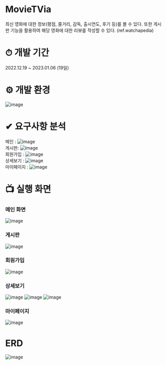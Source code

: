 # MovieTVia
최신 영화에 대한 정보(평점, 줄거리, 감독, 출시연도, 후기 등)를 볼 수 있다.    또한 게시판 기능을 활용하여 해당 영화에 대한 리뷰를 작성할 수 있다. 
(ref.watchapedia)
# ⏱ 개발 기간
2022.12.19 ~ 2023.01.06 (19일)

# ⚙ 개발 환경 
![image](https://github.com/helmijin/MovieTVia/assets/113495471/98f1e604-09f9-48f7-8308-83c19c540b44)

# ✔ 요구사항 분석
  메인 : ![image](https://github.com/helmijin/MovieTVia/assets/113495471/b2dbd720-ba05-4ef6-8f09-b372858ce571)    
  게시판: ![image](https://github.com/helmijin/MovieTVia/assets/113495471/8c2e529b-df4f-4f5c-9b45-63493bf8c2af)  
  회원가입 : ![image](https://github.com/helmijin/MovieTVia/assets/113495471/dbaab8ee-f42d-4d37-858b-9414e31b4617)  
  상세보기 : ![image](https://github.com/helmijin/MovieTVia/assets/113495471/abd74a46-f136-4ed0-a069-e806ef0c4791)  
  마이페이지 : ![image](https://github.com/helmijin/MovieTVia/assets/113495471/069ec711-b40a-4ef4-aac8-aa651d0929af)


# 📺 실행 화면
### 메인 화면
![image](https://github.com/helmijin/MovieTVia/assets/113495471/e1c3dc1c-c084-4e91-bf0a-1490d2b1781c)
  
### 게시판
![image](https://github.com/helmijin/MovieTVia/assets/113495471/1f9a0a9b-8685-449e-8627-161a972e0258)  

### 회원가입
![image](https://github.com/helmijin/MovieTVia/assets/113495471/f92e94d6-810c-4e49-bf2a-e0c5d81ec8fc)

### 상세보기
![image](https://github.com/helmijin/MovieTVia/assets/113495471/00165702-a018-40a5-ac1a-a7cb1c1dff1e)
![image](https://github.com/helmijin/MovieTVia/assets/113495471/ffdf51dd-1833-4ff9-bf3c-12e8c0477bc5)
![image](https://github.com/helmijin/MovieTVia/assets/113495471/b9792ecc-e0e3-4d94-8cbd-aef60fc1b008)
### 마이페이지
![image](https://github.com/helmijin/MovieTVia/assets/113495471/80fdcf0c-cea7-4c64-9143-bd5c2651e2e7)

# ERD
![image](https://github.com/helmijin/MovieTVia/assets/113495471/e3c68064-890e-44f0-9330-3c4bc91b2012)
